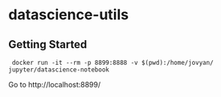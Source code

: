 # datascience-utils

## Getting Started

```
 docker run -it --rm -p 8899:8888 -v $(pwd):/home/jovyan/ jupyter/datascience-notebook
```

Go to http://localhost:8899/
